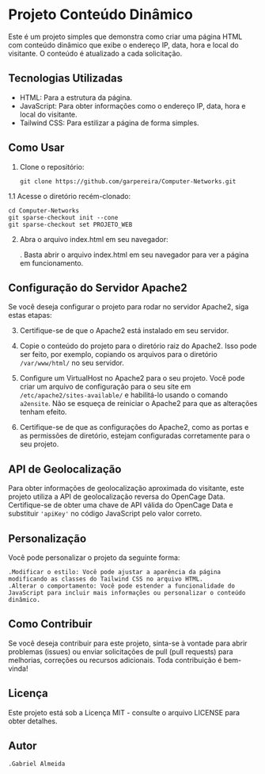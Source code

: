 # Projeto Conteúdo Dinâmico

Este é um projeto simples que demonstra como criar uma página HTML com conteúdo dinâmico que exibe o endereço IP, data, hora e local do visitante. O conteúdo é atualizado a cada solicitação.

## Tecnologias Utilizadas

- HTML: Para a estrutura da página.
- JavaScript: Para obter informações como o endereço IP, data, hora e local do visitante.
- Tailwind CSS: Para estilizar a página de forma simples.

## Como Usar

1. Clone o repositório:

   ```shell
   git clone https://github.com/garpereira/Computer-Networks.git
   ```
1.1 Acesse o diretório recém-clonado:

   ```shell
   cd Computer-Networks
   git sparse-checkout init --cone
   git sparse-checkout set PROJETO_WEB
   ```
2. Abra o arquivo index.html em seu navegador:

    . Basta abrir o arquivo index.html em seu navegador para ver a página em funcionamento.

## Configuração do Servidor Apache2

Se você deseja configurar o projeto para rodar no servidor Apache2, siga estas etapas:

3. Certifique-se de que o Apache2 está instalado em seu servidor.

4. Copie o conteúdo do projeto para o diretório raiz do Apache2. Isso pode ser feito, por exemplo, copiando os arquivos para o diretório `/var/www/html/` no seu servidor.

5. Configure um VirtualHost no Apache2 para o seu projeto. Você pode criar um arquivo de configuração para o seu site em `/etc/apache2/sites-available/` e habilitá-lo usando o comando `a2ensite`. Não se esqueça de reiniciar o Apache2 para que as alterações tenham efeito.

6. Certifique-se de que as configurações do Apache2, como as portas e as permissões de diretório, estejam configuradas corretamente para o seu projeto.

## API de Geolocalização

Para obter informações de geolocalização aproximada do visitante, este projeto utiliza a API de geolocalização reversa do OpenCage Data. Certifique-se de obter uma chave de API válida do OpenCage Data e substituir `'apiKey'` no código JavaScript pelo valor correto.

## Personalização

Você pode personalizar o projeto da seguinte forma:

    .Modificar o estilo: Você pode ajustar a aparência da página modificando as classes do Tailwind CSS no arquivo HTML.
    .Alterar o comportamento: Você pode estender a funcionalidade do JavaScript para incluir mais informações ou personalizar o conteúdo dinâmico.

## Como Contribuir

Se você deseja contribuir para este projeto, sinta-se à vontade para abrir problemas (issues) ou enviar solicitações de pull (pull requests) para melhorias, correções ou recursos adicionais. Toda contribuição é bem-vinda!

## Licença

Este projeto está sob a Licença MIT - consulte o arquivo LICENSE para obter detalhes.

## Autor
    .Gabriel Almeida

